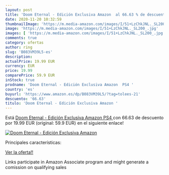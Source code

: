 ```yaml
---
layout: post
title: 'Doom Eternal - Edición Exclusiva Amazon  al 66.63 % de descuento'
date: 2020-11-20 10:32:59
thumbnailImage: 'https://m.media-amazon.com/images/I/51+LzChkJNL._SL200_.jpg'
image: 'https://m.media-amazon.com/images/I/51+LzChkJNL._SL200_.jpg'
images: [ 'https://m.media-amazon.com/images/I/51+LzChkJNL._SL200_.jpg' ]
comments: true
category: ofertas
author: ring
slug: 'B083VM39L5-es'
description:
actualPrice: 19.99 EUR
currency: EUR
price: 19.99
comparePrice: 59.9 EUR
inStock: true
prodname: 'Doom Eternal - Edición Exclusiva Amazon  PS4 '
country: 'es'
buyurl: 'https://www.amazon.es/dp/B083VM39L5/?tag=tolees-21'
descuento: '66.63'
titulo: 'Doom Eternal - Edición Exclusiva Amazon '
---
```


Está [Doom Eternal - Edición Exclusiva Amazon  PS4 ](https://www.amazon.es/dp/B083VM39L5/?tag=tolees-21) con 66.63 de descuento por 19.99 EUR (original: 59.9 EUR) en el siguiente enlace!

[![Doom Eternal - Edición Exclusiva Amazon ](https://m.media-amazon.com/images/I/51+LzChkJNL._SL200_.jpg)](https://www.amazon.es/dp/B083VM39L5/?tag=tolees-21)

Principales características:


[Ver la oferta!!](https://www.amazon.es/dp/B083VM39L5/?tag=tolees-21)

Links participate in Amazon Associate program and might generate a comission on qualifying sales


